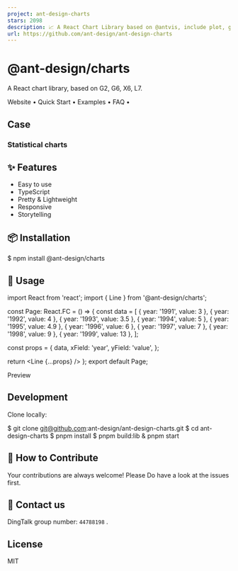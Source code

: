 ```yaml
---
project: ant-design-charts
stars: 2098
description: 📈 A React Chart Library based on @antvis, include plot, graph, and map.
url: https://github.com/ant-design/ant-design-charts
---
```


@ant-design/charts
==================

A React chart library, based on G2, G6, X6, L7.

Website • Quick Start • Examples • FAQ •

Case
----

### Statistical charts

✨ Features
----------

-   Easy to use
-   TypeScript
-   Pretty & Lightweight
-   Responsive
-   Storytelling

📦 Installation
---------------

$ npm install @ant-design/charts

🔨 Usage
--------

import React from 'react';
import { Line } from '@ant-design/charts';

const Page: React.FC \= () \=> {
  const data \= \[
    { year: '1991', value: 3 },
    { year: '1992', value: 4 },
    { year: '1993', value: 3.5 },
    { year: '1994', value: 5 },
    { year: '1995', value: 4.9 },
    { year: '1996', value: 6 },
    { year: '1997', value: 7 },
    { year: '1998', value: 9 },
    { year: '1999', value: 13 },
  \];

  const props \= {
    data,
    xField: 'year',
    yField: 'value',
  };

  return <Line {...props} />
};
export default Page;

Preview

Development
-----------

Clone locally:

$ git clone git@github.com:ant-design/ant-design-charts.git
$ cd ant-design-charts
$ pnpm install
$ pnpm build:lib & pnpm start

🤝 How to Contribute
--------------------

Your contributions are always welcome! Please Do have a look at the issues first.

📧 Contact us
-------------

DingTalk group number: `44788198` .

License
-------

MIT
